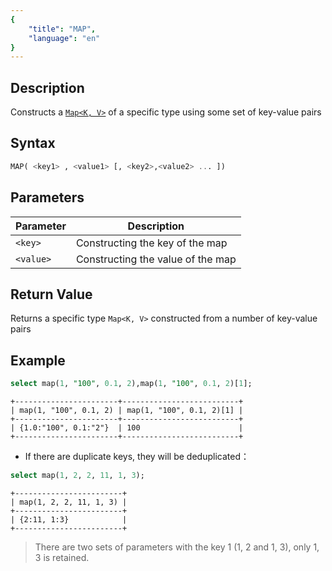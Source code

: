 ```yaml
---
{
    "title": "MAP",
    "language": "en"
}
---
```


## Description

Constructs a [`Map<K, V>`](../../../basic-element/sql-data-types/semi-structured/MAP.md) of a specific type using some set of key-value pairs

## Syntax

```sql
MAP( <key1> , <value1> [, <key2>,<value2> ... ])
```

## Parameters

| Parameter | Description |
| -- | -- |
| `<key>` | Constructing the key of the map |
| `<value>` | Constructing the value of the map |

## Return Value

Returns a specific type `Map<K, V>` constructed from a number of key-value pairs

## Example

```sql
select map(1, "100", 0.1, 2),map(1, "100", 0.1, 2)[1];
```

```text
+-----------------------+--------------------------+
| map(1, "100", 0.1, 2) | map(1, "100", 0.1, 2)[1] |
+-----------------------+--------------------------+
| {1.0:"100", 0.1:"2"}  | 100                      |
+-----------------------+--------------------------+
```

* If there are duplicate keys, they will be deduplicated：
```sql
select map(1, 2, 2, 11, 1, 3);
```
```text
+------------------------+
| map(1, 2, 2, 11, 1, 3) |
+------------------------+
| {2:11, 1:3}            |
+------------------------+
```
> There are two sets of parameters with the key 1 (1, 2 and 1, 3), only 1, 3 is retained.
